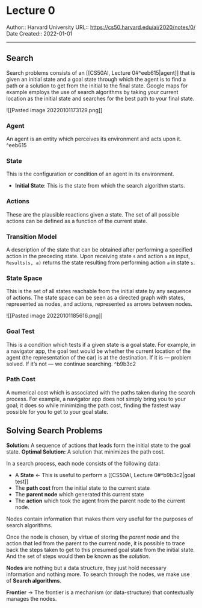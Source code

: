 # Lecture 0

Author:: Harvard University
URL:: https://cs50.harvard.edu/ai/2020/notes/0/
Date Created:: 2022-01-01
- - - 

## Search
Search problems consists of an [[CS50AI, Lecture 0#^eeb615|agent]] that is given an initial state and a goal state through which the agent is to find a path or a solution to get from the initial to the final state. Google maps for example employs the use of search algorithms by taking your current location as the initial state and searches for the best path to your final state.

![[Pasted image 20220101173129.png]]

### Agent 
An agent is an entity which perceives its environment and acts upon it. ^eeb615

### State
This is the configuration or condition of an agent in its environment.
- **Initial State**: This is the state from which the search algorithm starts.

### Actions 
These are the plausible reactions given a state. The set of all possible actions can be defined as a function of the current state.

### Transition Model
A description of the state that can be obtained after performing a specified action in the preceding state. Upon receiving state `s` and action `a` as input, `Results(s, a)` returns the state resulting from performing action `a` in state `s`.

### State Space
This is the set of all states reachable from the initial state by any sequence of actions. The state space can be seen as a directed graph with states, represented as nodes, and actions, represented as arrows between nodes.

![[Pasted image 20220101185616.png]]

### Goal Test
This is a condition which tests if a given state is a goal state. For example, in a navigator app, the goal test would be whether the current location of the agent (the representation of the car) is at the destination. If it is — problem solved. If it’s not — we continue searching. ^b9b3c2

### Path Cost
A numerical cost which is associated with the paths taken during the search process. For example, a navigator app does not simply bring you to your goal; it does so while minimizing the path cost, finding the fastest way possible for you to get to your goal state.

## Solving Search Problems
**Solution:** A sequence of actions that leads form the initial state to the goal state.
**Optimal Solution:** A solution that minimizes the path cost.

In a search process, each node consists of the following data:

- A **State** ← This is useful to perform a [[CS50AI, Lecture 0#^b9b3c2|goal test]]
- The **path cost** from the initial state to the current state
- The **parent node** which generated this current state
- The **action** which took the agent from the parent node to the current node.

Nodes contain information that makes them very useful for the purposes of search algorithms.

Once the node is chosen, by virtue of storing the *parent node* and the action that led from the parent to the current node, it is possible to trace back the steps taken to get to this presumed goal state from the initial state. And the set of steps would then be known as the *solution*.

**Nodes** are nothing but a data structure, they just hold necessary information and nothing more. To search through the nodes, we make use of **Search algorithms**.

**Frontier** → The frontier is a mechanism (or data-structure) that contextually manages the nodes.